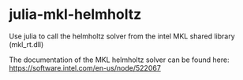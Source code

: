 # julia-mkl-helmholtz
Use julia to call the helmholtz solver from the intel MKL shared library (mkl_rt.dll) 

The documentation of the MKL helmholtz solver can be found here: https://software.intel.com/en-us/node/522067

